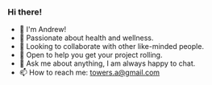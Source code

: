 ### Hi there!

- 👋 I'm Andrew!
- 🏃 Passionate about health and wellness.
- 👯 Looking to collaborate with other like-minded people.
- 🤔 Open to help you get your project rolling.
- 💬 Ask me about anything, I am always happy to chat.
- 📫 How to reach me: towers.a@gmail.com


